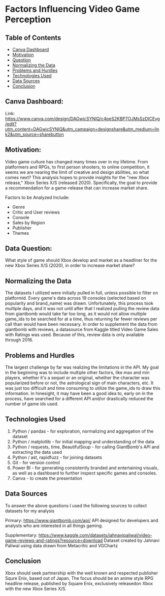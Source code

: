 # Factors Influencing Video Game Perception


## Table of Contents
* [Canva Dashboard](#Canva-dashboard)
* [Motivation](#motivation)
* [Question](#Data-Question)
* [Normalizing the Data](#normaling-the-data)
* [Problems and Hurdles](#problems-and-hurdles)
* [Technologies Used](#technologies-used)
* [Data Sources](#sources)
* [Conclusion](#conclusion)

## Canva Dashboard:
Link: https://www.canva.com/design/DAGwicSYNlQ/c4peS2KBP7OJMsSzDICEyg/edit?utm_content=DAGwicSYNlQ&utm_campaign=designshare&utm_medium=link2&utm_source=sharebutton

## Motivation:
Video game culture has changed many times over in my lifetime. From platformers and RPGs, to first person shooters, to online competition, it seems we are nearing the limit of creative and design abilities, so what comes next? This analysis hopes to provide insights for the "new Xbox release," Xbox Series X/S (released 2020). Specifically, the goal to provide a recommendation for a game-release that can increase market share.

Factors to be Analyzed Include:
- Genre
- Critic and User reviews
- Console
- Sales by Region
- Publisher
- Themes

## Data Question:
What style of game should Xbox develop and market as a headliner for the new Xbox Series X/S (2020), in order to increase market share?

## Normalizing the Data
The datasets I utilized were initially pulled in full, unless possible to filter on platformid. Every game's data across 19 consoles (selected based on popularity and brand_name) was drawn. Unfortunately, this process took multiple days, and it was not until after that I realized pulling the review data from giantbomb would take far too long, as it would not allow multiple game_ids to be searched for at a time, thus returning far fewer reviews per call than would have been necessary. In order to supplement the data from giantbomb with reviews, a datasource from Kaggle titled Video Game Sales with Ratings was used. Because of this, review data is only available through 2016.

## Problems and Hurdles
The largest challenge by far was realizing the limitations in the API. My goal in the beginning was to include multiple other factors, like max and min players, whether it's a sequel or an original, whether the character was popularized before or not, the astrological sign of main characters, etc. It was just too difficult and time consuming to utilize the game_ids to draw this information. In hinesight, it may have been a good idea to, early on in the process, have searched for a different API and/or drastically reduced the number of game ids used.

## Technologies Used
1) Python / pandas - for exploration, normalizing and aggregation of the dataset
2) Python / matplotlib - for initial mapping and understanding of the data
3) Python / requests, time, BeautifulSoup - for calling GiantBomb's API and extracting the data used
4) Python / ast, rapidfuzz - for joining datasets
4) Git - for version control
5) Power BI - for generating consistently branded and entertaining visuals, as well as a dashboard to further inspect specific games and consoles.
6) Canva - to create the presentation

## Data Sources
To answer the above questions I used the following sources to collect datasets for my analysis

Primary: https://www.giantbomb.com/api/
API designed for developers and analysts who are interested in all things gaming.

Supplementary: https://www.kaggle.com/datasets/jahnavipaliwal/video-game-reviews-and-ratings?resource=download
Dataset created by Jahnavi Paliwal using data drawn from Metacritic and VGChartz

## Conclusion
Xbox should seek partnership with the well known and respected publisher Squre Enix, based out of Japan. The focus should be an anime style RPG headline release, published by Square Enix, exclusively releasedon Xbox with the new Xbox Series X/S.